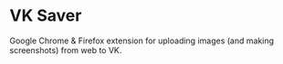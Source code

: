 VK Saver
==============

Google Chrome & Firefox extension for uploading images (and making screenshots) from web to VK.
